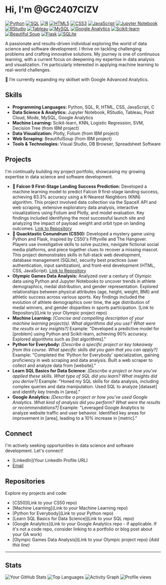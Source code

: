# Hi, I'm @GC2407CIZV
[![Python](https://img.shields.io/badge/Python-3776AB?style=for-the-badge&logo=python&logoColor=white)](https://www.python.org/) [![SQL](https://img.shields.io/badge/SQL-4479A1?style=for-the-badge&logo=sql&logoColor=white)](https://www.w3schools.com/sql/) [![R](https://img.shields.io/badge/R-276DC3?style=for-the-badge&logo=r&logoColor=white)](https://www.r-project.org/) [![HTML5](https://img.shields.io/badge/HTML5-E34F26?style=for-the-badge&logo=html5&logoColor=white)](https://www.w3schools.com/html/) [![CSS3](https://img.shields.io/badge/CSS3-1572B6?style=for-the-badge&logo=css3&logoColor=white)](https://www.w3schools.com/css/) [![JavaScript](https://img.shields.io/badge/JavaScript-F7DF1E?style=for-the-badge&logo=javascript&logoColor=black)](https://www.javascript.com/) [![Jupyter Notebook](https://img.shields.io/badge/Jupyter_Notebook-F37626?style=for-the-badge&logo=jupyter&logoColor=white)](https://jupyter.org/) [![RStudio](https://img.shields.io/badge/RStudio-12A573?style=for-the-badge&logo=rstudio&logoColor=white)](https://posit.cloud/) [![Tableau](https://img.shields.io/badge/Tableau-E95628?style=for-the-badge&logo=tableau&logoColor=white)](https://www.tableau.com/) [![MySQL](https://img.shields.io/badge/MySQL-005C84?style=for-the-badge&logo=mysql&logoColor=white)](https://www.mysql.com/) [![Google Analytics](https://img.shields.io/badge/Google_Analytics-E37400?style=for-the-badge&logo=googleanalytics&logoColor=white)](https://analytics.google.com/) [![Scikit-learn](https://img.shields.io/badge/scikit_learn-F7931E?style=for-the-badge&logo=scikit-learn&logoColor=white)](https://scikit-learn.org/stable/) [![Beautiful Soup](https://img.shields.io/badge/Beautiful_Soup-4BC686?style=for-the-badge&logo=beautifulsoup&logoColor=white)](https://www.crummy.com/software/BeautifulSoup/bs4/doc/) [![Flask](https://img.shields.io/badge/Flask-000000?style=for-the-badge&logo=flask&logoColor=white)](https://flask.palletsprojects.com/en/2.3.x/) [![SQLite](https://img.shields.io/badge/SQLite-003B57?style=for-the-badge&logo=sqlite&logoColor=white)](https://www.sqlite.org/index.html)

A passionate and results-driven individual exploring the world of data science and software development. I thrive on tackling challenging problems and crafting innovative solutions. My journey is one of continuous learning, with a current focus on deepening my expertise in data analysis and visualization.  I'm particularly interested in applying machine learning to real-world challenges.

🌱 I’m currently expanding my skillset with Google Advanced Analytics.

## Skills

* **Programming Languages:** Python, SQL, R, HTML, CSS, JavaScript, C
* **Data Science & Analytics:** Jupyter Notebook, RStudio, Tableau, Posit Cloud, Mode, MySQL, Google Analytics
* **Machine Learning:** Scikit-learn, KNN, Logistic Regression, SVM, Decision Tree (from IBM project)
* **Data Visualization:** Plotly, Folium (from IBM project)
* **Web Scraping:** BeautifulSoup (from IBM project)
* **Tools & Technologies:** Visual Studio, DB Browser, Spreadsheet Software

## Projects

I'm continually building my project portfolio, showcasing my growing expertise in data science and software development.

* **🚀 Falcon 9 First-Stage Landing Success Prediction:**  Developed a machine learning model to predict Falcon 9 first-stage landing success, achieving 83.3% accuracy using a K-Nearest Neighbors (KNN) algorithm. This project involved data collection via the SpaceX API and web scraping, extensive exploratory data analysis, interactive visualizations using Folium and Plotly, and model evaluation. Key findings included identifying the most successful launch site and analyzing the impact of payload weight and orbit type on landing outcomes. [Link to Repository](https://github.com/GC2407CIZV/IBM/tree/main/Applied%20Data%20Science%20Capstone)
* **🦆 Quacktastic Conundrum (CS50):** Developed a mystery game using Python and Flask, inspired by CS50's Fiftyville and The Hangover. Players use investigative skills to solve puzzles, navigate fictional social media platforms, and piece together clues to recover a missing mascot.  This project demonstrates skills in full-stack web development, database management (SQLite), security best practices (user authentication, input sanitization), and front-end development (HTML, CSS, JavaScript).  [Link to Repository](https://www.youtube.com/watch?v=M8YOX5bFVbg&themeRefresh=1)
* **Olympic Games Data Analysis:** Analyzed over a century of Olympic data using Python and Jupyter Notebooks to uncover trends in athlete demographics, medal distribution, and gender representation.  Explored relationships between physical attributes (age, height, weight, BMI) and athletic success across various sports. Key findings included the evolution of athlete demographics over time, the age distribution of medal winners, and gender disparities in sports participation. [Link to Repository](Link to your Olympic project repo)
* **Machine Learning:** *[Concise and compelling description of your machine learning project(s). What algorithms did you use? What were the results or key insights?]* Example: "Developed a predictive model for [problem] using Python and Scikit-learn, achieving 90% accuracy. Explored algorithms such as [list algorithms]."
* **Python for Everybody:** *[Describe a specific project or key takeaway from this course. What specific skills did you gain that you can apply?]* Example: "Completed the 'Python for Everybody' specialization, gaining proficiency in web scraping and data analysis. Built a web scraper to collect and analyze data from [website]."
* **Learn SQL Basics for Data Science:** *[Describe a project or how you've applied these skills. What type of SQL did you learn? What insights did you derive?]* Example: "Honed my SQL skills for data analysis, including complex queries and data manipulation. Used SQL to analyze [dataset] and identify key trends in [area]."
* **Google Analytics:** *[Describe a project or how you've used Google Analytics. What kind of analysis did you perform? What were the results or recommendations?]* Example: "Leveraged Google Analytics to analyze website traffic and user behavior. Identified key areas for improvement in [area], leading to a 10% increase in [metric]."

## Connect

I'm actively seeking opportunities in data science and software development. Let's connect!

* [LinkedIn](Your LinkedIn Profile URL)
* [Email](mailto:your.email@example.com)

## Repositories

Explore my projects and code:

* [CS50](Link to your CS50 repo)
* [Machine Learning](Link to your Machine Learning repo)
* [Python for Everybody](Link to your Python repo)
* [Learn SQL Basics for Data Science](Link to your SQL repo)
* [Google Analytics](Link to your Google Analytics repo - if applicable. If it's not a code repo, consider linking to a portfolio or blog post about your GA work)
* [Olympic Games Data Analysis](Link to your Olympic project repo)  *(Add this line)*

---

## Stats

![Your GitHub Stats](https://github-readme-stats.vercel.app/api?username=GC2407CIZV&show_icons=true&theme=radical)
![Top Languages](https://github-readme-stats.vercel.app/api/top-langs/?username=GC2407CIZV&layout=compact&langs_count=10&theme=dracula)
![Activity Graph](https://github-readme-activity-graph.vercel.app/graph?username=GC2407CIZV&theme=dracula&bg_color=171717&title_color=f0f6fc&line_color=7fdbca&point_color=33639e&area=true&hide_contribs=false)
![Profile views](https://komarev.com/ghpvc/?username=GC2407CIZV)
